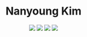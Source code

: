 
<div align="center">
  
  <h1>Nanyoung Kim</h1>
  <img src="https://img.shields.io/badge/NestJS-E0234E?style=for-the-badge&logo=NestJS&logoColor=black"/>
  <img src="https://img.shields.io/badge/NextJS-005221?style=for-the-badge&logo=NextJS&logoColor=white"/>
  <img src="https://img.shields.io/badge/Spring-a5d610?style=for-the-badge&logo=Spring&logoColor=black"/>
  <img src="https://img.shields.io/badge/Python-000080?style=for-the-badge&logo=Python&logoColor=yellow"/>
</div>
